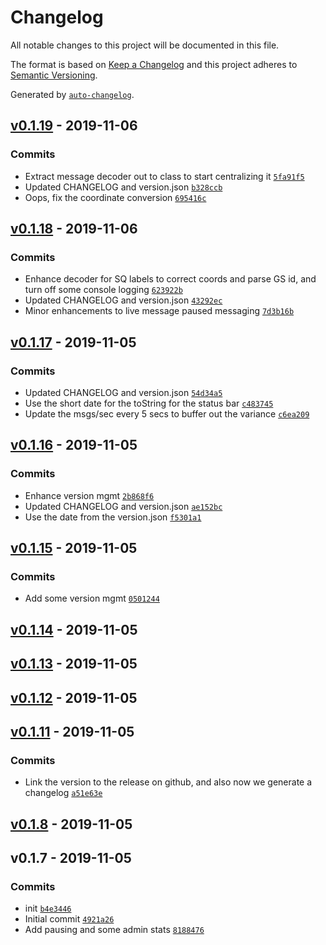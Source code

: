 # Changelog

All notable changes to this project will be documented in this file.

The format is based on [Keep a Changelog](https://keepachangelog.com/en/1.0.0/)
and this project adheres to [Semantic Versioning](https://semver.org/spec/v2.0.0.html).

Generated by [`auto-changelog`](https://github.com/CookPete/auto-changelog).

## [v0.1.19](https://github.com/kevinelliott/acars-frontend/compare/v0.1.18...v0.1.19) - 2019-11-06

### Commits

- Extract message decoder out to class to start centralizing it [`5fa91f5`](https://github.com/kevinelliott/acars-frontend/commit/5fa91f58c22bbb06dad48c5915b4560905029f36)
- Updated CHANGELOG and version.json [`b328ccb`](https://github.com/kevinelliott/acars-frontend/commit/b328ccb722bfafd9e201b853a66e16a617b2d9ff)
- Oops, fix the coordinate conversion [`695416c`](https://github.com/kevinelliott/acars-frontend/commit/695416c70938447d25a4eb96ee32e0b07c0de22c)

## [v0.1.18](https://github.com/kevinelliott/acars-frontend/compare/v0.1.17...v0.1.18) - 2019-11-06

### Commits

- Enhance decoder for SQ labels to correct coords and parse GS id, and turn off some console logging [`623922b`](https://github.com/kevinelliott/acars-frontend/commit/623922bcccbb0a67724d0e0e00a7e72c6bea18b3)
- Updated CHANGELOG and version.json [`43292ec`](https://github.com/kevinelliott/acars-frontend/commit/43292ec2d1f4cacc697e1cf73130c4d88b773b12)
- Minor enhancements to live message paused messaging [`7d3b16b`](https://github.com/kevinelliott/acars-frontend/commit/7d3b16bf2baa3b52402495dc16977e8529bf0661)

## [v0.1.17](https://github.com/kevinelliott/acars-frontend/compare/v0.1.16...v0.1.17) - 2019-11-05

### Commits

- Updated CHANGELOG and version.json [`54d34a5`](https://github.com/kevinelliott/acars-frontend/commit/54d34a580ba1e76774a32e73451492b73324746e)
- Use the short date for the toString for the status bar [`c483745`](https://github.com/kevinelliott/acars-frontend/commit/c483745dc2c47c750848a76e4d54c1cbbeaa1049)
- Update the msgs/sec every 5 secs to buffer out the variance [`c6ea209`](https://github.com/kevinelliott/acars-frontend/commit/c6ea20984bbdd80e0007dd1d85d2ad59bcb4d7fa)

## [v0.1.16](https://github.com/kevinelliott/acars-frontend/compare/v0.1.15...v0.1.16) - 2019-11-05

### Commits

- Enhance version mgmt [`2b868f6`](https://github.com/kevinelliott/acars-frontend/commit/2b868f6564f38998bb9974fb415fc83a713156d4)
- Updated CHANGELOG and version.json [`ae152bc`](https://github.com/kevinelliott/acars-frontend/commit/ae152bc23872013522465d9a01f9a59245f8422f)
- Use the date from the version.json [`f5301a1`](https://github.com/kevinelliott/acars-frontend/commit/f5301a1861e377e27853eb457ffd204381fee8a2)

## [v0.1.15](https://github.com/kevinelliott/acars-frontend/compare/v0.1.14...v0.1.15) - 2019-11-05

### Commits

- Add some version mgmt [`0501244`](https://github.com/kevinelliott/acars-frontend/commit/050124480a32ec18523ebe2c5a86981dec0372be)

## [v0.1.14](https://github.com/kevinelliott/acars-frontend/compare/v0.1.13...v0.1.14) - 2019-11-05

## [v0.1.13](https://github.com/kevinelliott/acars-frontend/compare/v0.1.12...v0.1.13) - 2019-11-05

## [v0.1.12](https://github.com/kevinelliott/acars-frontend/compare/v0.1.11...v0.1.12) - 2019-11-05

## [v0.1.11](https://github.com/kevinelliott/acars-frontend/compare/v0.1.8...v0.1.11) - 2019-11-05

### Commits

- Link the version to the release on github, and also now we generate a changelog [`a51e63e`](https://github.com/kevinelliott/acars-frontend/commit/a51e63e52b8dc7f36ff8a5b8b83274aae0384936)

## [v0.1.8](https://github.com/kevinelliott/acars-frontend/compare/v0.1.7...v0.1.8) - 2019-11-05

## v0.1.7 - 2019-11-05

### Commits

- init [`b4e3446`](https://github.com/kevinelliott/acars-frontend/commit/b4e34468126e1de2d638ab614760eb17514a1e45)
- Initial commit [`4921a26`](https://github.com/kevinelliott/acars-frontend/commit/4921a26405e917094cc9e6ba59aea56583e4a75e)
- Add pausing and some admin stats [`8188476`](https://github.com/kevinelliott/acars-frontend/commit/81884760c6d228a817d15276388cd45e4d419488)
